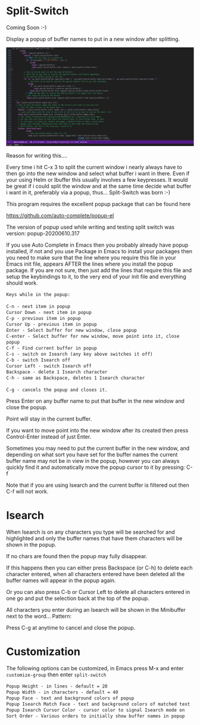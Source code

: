 # Split-Switch

Coming Soon :-)

Display a popup of buffer names to put in a new window after splitting.

![alt text](https://github.com/super-tomcat/split-switch/blob/main/split-switch_example_1.gif?raw=true)

Reason for writing this....

Every time i hit C-x 3 to split the current window i nearly always
have to then go into the new window and select what buffer i want in there.
Even if your using Helm or Ibuffer this usually involves a few keypresses.
It would be great if i could split the window and at the same time decide
what buffer i want in it, preferably via a popup, thus...
Split-Switch was born :-)

This program requires the excellent popup package that can be found here

https://github.com/auto-complete/popup-el

The version of popup used while writing and testing split switch was version:
popup-20200610.317

If you use Auto Complete in Emacs then you probably already have popup
installed, if not and you use Package in Emacs to install your packages
then you need to make sure that the line where you require this file
in your Emacs init file, appears AFTER the lines where you install the
popup package.
If you are not sure, then just add the lines that require this file and
setup the keybindings to it, to the very end of your init file and
everything should work.

```
Keys while in the popup:

C-n - next item in popup
Cursor Down - next item in popup
C-p - previous item in popup
Cursor Up - previous item in popup
Enter - Select buffer for new window, close popup
C-enter - Select buffer for new window, move point into it, close popup
C-f - Find current buffer in popup
C-s - switch on Isearch (any key above switches it off) 
C-b - switch Isearch off
Cursor Left - switch Isearch off
Backspace - delete 1 Isearch character
C-h - same as Backspace, deletes 1 Isearch character

C-g - cancels the popup and closes it.
```
Press Enter on any buffer name to put that buffer in the new window and
close the popup.

Point will stay in the current buffer.

If you want to move point into the new window after its created then press
Control-Enter instead of just Enter.

Sometimes you may need to put the current buffer in the new window, and
depending on what sort you have set for the buffer names the current
buffer name may not be in view in the popup, however you can always
quickly find it and automatically move the popup cursor to it by pressing:
C-f

Note that if you are using Isearch and the current buffer is filtered
out then C-f will not work.

Isearch
=============================================
When Isearch is on any characters you type will be searched for
and highlighted and only the buffer names that have them
characters will be shown in the popup.

If no chars are found then the popup may fully disappear.

If this happens then you can either press Backspace (or C-h) to delete
each character entered, when all characters entered have been deleted all the
buffer names will appear in the popup again.

Or you can also press C-b or Cursor Left to delete all characters entered in one
go and put the selection back at the top of the popup.

All characters you enter during an Isearch will be shown in the Minibuffer
next to the word... Pattern:

Press C-g at anytime to cancel and close the popup.

Customization
=============================================
The following options can be customized, in Emacs press M-x and enter
```customize-group``` then enter ```split-switch```
```
Popup Height - in lines - default = 20
Popup Width - in characters - default = 40
Popup Face - text and background colors of popup
Popup Isearch Match Face - text and background colors of matched text
Popup Isearch Cursor Color - cursor color to signal Isearch mode on
Sort Order - Various orders to initially show buffer names in popup
```
